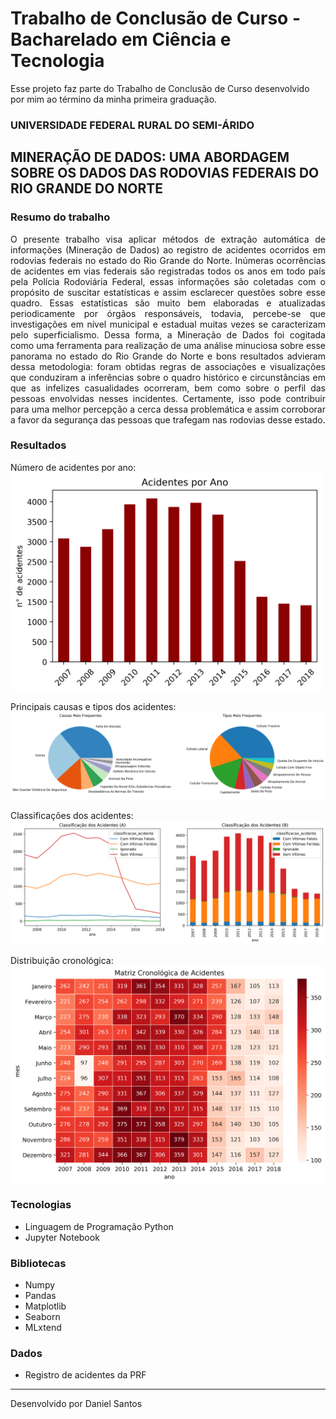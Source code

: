 # Trabalho de Conclusão de Curso - Bacharelado em Ciência e Tecnologia

Esse projeto faz parte do Trabalho de Conclusão de Curso desenvolvido por mim ao término da minha primeira graduação.

### UNIVERSIDADE FEDERAL RURAL DO SEMI-ÁRIDO

## MINERAÇÃO DE DADOS: UMA ABORDAGEM SOBRE OS DADOS DAS RODOVIAS FEDERAIS DO RIO GRANDE DO NORTE

### Resumo do trabalho

<p align="justify">O presente trabalho visa aplicar métodos de extração automática de informações (Mineração de Dados) ao registro de acidentes ocorridos em rodovias federais no estado do Rio Grande do Norte. Inúmeras ocorrências de acidentes em vias federais são registradas todos os anos em todo país pela Polícia Rodoviária Federal, essas informações são coletadas com o propósito de suscitar estatísticas e assim esclarecer questões sobre esse quadro. Essas estatísticas são muito bem elaboradas e atualizadas periodicamente por órgãos responsáveis, todavia, percebe-se que investigações em nível municipal e estadual muitas vezes se caracterizam pelo superficialismo. Dessa forma, a Mineração de Dados foi cogitada como uma ferramenta para realização de uma análise minuciosa sobre esse panorama no estado do Rio Grande do Norte e bons resultados advieram dessa metodologia: foram obtidas regras de associações e visualizações que conduziram a inferências sobre o quadro histórico e circunstâncias em que as infelizes casualidades ocorreram, bem como sobre o perfil das pessoas envolvidas nesses incidentes. Certamente, isso pode contribuir para uma melhor percepção a cerca dessa problemática e assim corroborar a favor da segurança das pessoas que trafegam nas rodovias desse estado.</p>

### Resultados

Número de acidentes por ano:
<br/>
<img src="/figuras/acidentes_por_ano.png" alt="acidentes por ano" width="500" align="center"/>

Principais causas e tipos dos acidentes:
![causas e tipos dos acidentes](/figuras/causas_tipos.png)

Classificações dos acidentes:
![classificações dos acidentes](/figuras/classificacao_acidentes.png)

Distribuição cronológica:
<br/>
<img src="/figuras/matriz_acidentes.png" alt="matriz cronológica" width="600" align="center"/>

### Tecnologias
- Linguagem de Programação Python
- Jupyter Notebook

### Bibliotecas
- Numpy
- Pandas
- Matplotlib
- Seaborn
- MLxtend

### Dados
- Registro de acidentes da PRF

---

Desenvolvido por Daniel Santos
